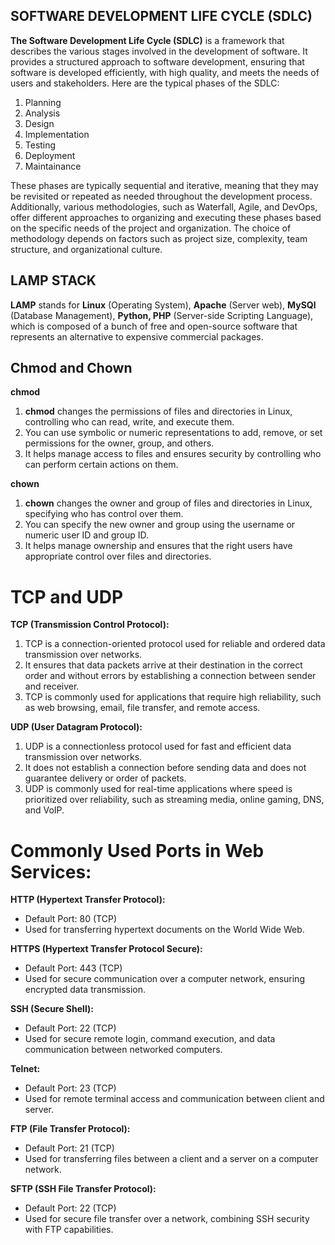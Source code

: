## SOFTWARE DEVELOPMENT LIFE CYCLE (SDLC)

**The Software Development Life Cycle (SDLC)** is a framework that describes the various stages involved in the development of software. It provides a structured approach to software development, ensuring that software is developed efficiently, with high quality, and meets the needs of users and stakeholders. Here are the typical phases of the SDLC:

1. Planning
2. Analysis
3. Design
4. Implementation
5. Testing
6. Deployment
7. Maintainance

These phases are typically sequential and iterative, meaning that they may be revisited or repeated as needed throughout the development process. Additionally, various methodologies, such as Waterfall, Agile, and DevOps, offer different approaches to organizing and executing these phases based on the specific needs of the project and organization. The choice of methodology depends on factors such as project size, complexity, team structure, and organizational culture.

## LAMP STACK
**LAMP** stands for **Linux** (Operating System), **Apache** (Server web), **MySQl** (Database Management), **Python, PHP** (Server-side Scripting Language), which is composed of a bunch of free and open-source software that represents an alternative to expensive commercial packages.

## Chmod and Chown

**chmod**
1. **chmod** changes the permissions of files and directories in Linux, controlling who can read, write, and execute them.
2. You can use symbolic or numeric representations to add, remove, or set permissions for the owner, group, and others.
3. It helps manage access to files and ensures security by controlling who can perform certain actions on them.

**chown**

1. **chown** changes the owner and group of files and directories in Linux, specifying who has control over them.
2. You can specify the new owner and group using the username or numeric user ID and group ID.
3. It helps manage ownership and ensures that the right users have appropriate control over files and directories.

# TCP and UDP

**TCP (Transmission Control Protocol):**
1. TCP is a connection-oriented protocol used for reliable and ordered data transmission over networks.
2. It ensures that data packets arrive at their destination in the correct order and without errors by establishing a connection between sender and receiver.
3. TCP is commonly used for applications that require high reliability, such as web browsing, email, file transfer, and remote access.

**UDP (User Datagram Protocol):**
1. UDP is a connectionless protocol used for fast and efficient data transmission over networks.
2. It does not establish a connection before sending data and does not guarantee delivery or order of packets.
3. UDP is commonly used for real-time applications where speed is prioritized over reliability, such as streaming media, online gaming, DNS, and VoIP.

# Commonly Used Ports in Web Services:
**HTTP (Hypertext Transfer Protocol):**
- Default Port: 80 (TCP)
- Used for transferring hypertext documents on the World Wide Web.

**HTTPS (Hypertext Transfer Protocol Secure):**
- Default Port: 443 (TCP)
- Used for secure communication over a computer network, ensuring encrypted data transmission.

**SSH (Secure Shell):**
- Default Port: 22 (TCP)
- Used for secure remote login, command execution, and data communication between networked computers.

**Telnet:**
- Default Port: 23 (TCP)
- Used for remote terminal access and communication between client and server.

**FTP (File Transfer Protocol):**
- Default Port: 21 (TCP)
- Used for transferring files between a client and a server on a computer network.

**SFTP (SSH File Transfer Protocol):**
- Default Port: 22 (TCP)
- Used for secure file transfer over a network, combining SSH security with FTP capabilities.





         
  
  

